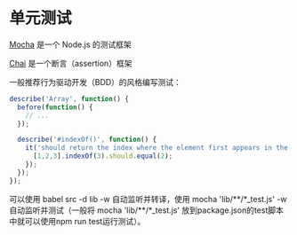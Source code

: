# 单元测试

[Mocha](http://mochajs.org/) 是一个 Node.js 的测试框架

[Chai](http://chaijs.com/) 是一个断言（assertion）框架

一般推荐行为驱动开发（BDD）的风格编写测试：

```javascript
describe('Array', function() {
  before(function() {
    // ...
  });

  describe('#indexOf()', function() {
    it('should return the index where the element first appears in the array', function() {
      [1,2,3].indexOf(3).should.equal(2);
    });
  });
});
```

可以使用 babel src -d lib -w 自动监听并转译，使用 mocha 'lib/\*\*/\*_test.js' -w 自动监听并测试（一般将 mocha 'lib/\*\*/\*\_test.js' 放到package.json的test脚本中就可以使用npm run test运行测试）。
